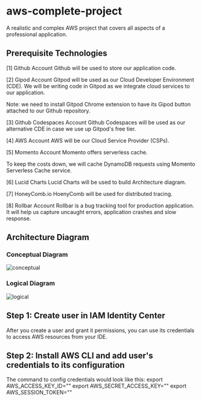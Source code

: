 # aws-complete-project
A realistic and complex AWS project that covers all aspects of a professional application.


## Prerequisite Technologies

[1] Github Account
Github will be used to store our application code.

[2] Gipod Account
Gitpod will be used as our Cloud Developer Environment (CDE).
We will be writing code in Gitpod as we integrate cloud services to our application.

Note: we need to install Gitpod Chrome extension to have its Gipod button attached to our Github repository.

[3] Github Codespaces Account
Github Codespaces will be used as our alternative CDE in case we use up Gitpod's free tier.

[4] AWS Account
AWS will be our Cloud Service Provider (CSPs).

[5] Momento Account
Momento offers serverless cache.

To keep the costs down, we will cache DynamoDB requests using Momento Serverless Cache service.

[6] Lucid Charts
Lucid Charts will be used to build Architecture diagram.

[7] HoneyComb.io
HoenyComb will be used for distributed tracing.

[8] Rollbar Account
Rollbar is a bug tracking tool for production application. It will help us capture uncaught errors, application crashes and slow response.


## Architecture Diagram

### Conceptual Diagram

![conceptual](https://github.com/Tai-Chi-Bui/aws-complete-project/assets/75408677/1ddb0dc7-f695-44bb-8603-3d26c68f6873)

### Logical Diagram

![logical](https://github.com/Tai-Chi-Bui/aws-complete-project/assets/75408677/9ff29aa7-c7cc-40a3-b2b3-26e666321ca0)



## Step 1: Create user in IAM Identity Center

After you create a user and grant it permissions, you can use its credentials to access AWS resources from your IDE.

## Step 2: Install AWS CLI and add user's credentials to its configuration

The command to config credentials would look like this:
export AWS_ACCESS_KEY_ID=""
export AWS_SECRET_ACCESS_KEY=""
export AWS_SESSION_TOKEN=""

